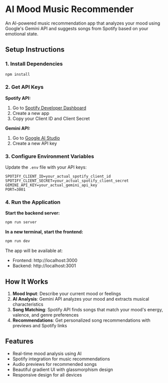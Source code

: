 # AI Mood Music Recommender

An AI-powered music recommendation app that analyzes your mood using Google's Gemini API and suggests songs from Spotify based on your emotional state.

## Setup Instructions

### 1. Install Dependencies
```bash
npm install
```

### 2. Get API Keys

**Spotify API:**
1. Go to [Spotify Developer Dashboard](https://developer.spotify.com/dashboard)
2. Create a new app
3. Copy your Client ID and Client Secret

**Gemini API:**
1. Go to [Google AI Studio](https://makersuite.google.com/app/apikey)
2. Create a new API key

### 3. Configure Environment Variables
Update the `.env` file with your API keys:
```
SPOTIFY_CLIENT_ID=your_actual_spotify_client_id
SPOTIFY_CLIENT_SECRET=your_actual_spotify_client_secret
GEMINI_API_KEY=your_actual_gemini_api_key
PORT=3001
```

### 4. Run the Application

**Start the backend server:**
```bash
npm run server
```

**In a new terminal, start the frontend:**
```bash
npm run dev
```

The app will be available at:
- Frontend: http://localhost:3000
- Backend: http://localhost:3001

## How It Works

1. **Mood Input**: Describe your current mood or feelings
2. **AI Analysis**: Gemini API analyzes your mood and extracts musical characteristics
3. **Song Matching**: Spotify API finds songs that match your mood's energy, valence, and genre preferences
4. **Recommendations**: Get personalized song recommendations with previews and Spotify links

## Features

- Real-time mood analysis using AI
- Spotify integration for music recommendations
- Audio previews for recommended songs
- Beautiful gradient UI with glassmorphism design
- Responsive design for all devices